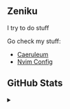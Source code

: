 ## Zeniku

I try to do stuff

Go check my stuff:
- [Caeruleum](https://github.com/Zeniku/Caeruleum)
- [Nvim Config](https://github.com/Zeniku/NvimConfig)

## GitHub Stats
<details>
<summary></summary>

![Github Stats](https://github-readme-stats.vercel.app/api?username=Zeniku&count_private=false&show_icons=true&hide_border=false&theme=onedark)
![Top Languages](https://github-readme-stats.vercel.app/api/top-langs/?username=Zeniku&show_icons=true&hide_border=false&count_private=false&theme=onedark&langs_count=8&layout=compact)
</details>
